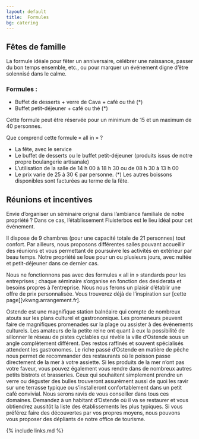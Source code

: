 ```yaml
---
layout: default
title:  Formules
bg: catering
---
```


## Fêtes de famille

La formule idéale pour fêter un anniversaire, célébrer une naissance, passer du bon temps ensemble, etc., ou pour marquer un événement digne d’être solennisé dans le calme.
 
### Formules : 

- Buffet de desserts + verre de Cava + café ou thé (*)
- Buffet petit-déjeuner + café ou thé (*)
 
Cette formule peut être réservée pour un minimum de 15 et un maximum de 40 personnes.
 
Que comprend cette formule « all in » ? 

- La fête, avec le service
- Le buffet de desserts ou le buffet petit-déjeuner (produits issus de notre propre boulangerie artisanale)
- L’utilisation de la salle de 14 h 00 à 18 h 30 ou de 08 h 30 à 13 h 00
- Le prix varie de 25 à 30 € par personne. 
(*) Les autres boissons disponibles sont facturées au terme de la fête.

 
## Réunions et incentives
 
Envie d’organiser un séminaire orignal dans l’ambiance familiale de notre propriété ? Dans ce cas, l’établissement Fluisterbos est le lieu idéal pour cet événement. 
 
Il dispose de 9 chambres (pour une capacité totale de 21 personnes) tout confort. Par ailleurs, nous proposons différentes salles pouvant accueillir des réunions et vous permettant de poursuivre les activités en extérieur par beau temps. Notre propriété se loue pour un ou plusieurs jours, avec nuitée et petit-déjeuner dans ce dernier cas.
 
Nous ne fonctionnons pas avec des formules « all in » standards pour les entreprises ; chaque séminaire s’organise en fonction des desiderata et besoins propres à l’entreprise. Nous nous ferons un plaisir d’établir une offre de prix personnalisée. Vous trouverez déjà de l’inspiration sur [cette page][vkwng.arrangement.fr].
 
Ostende est une magnifique station balnéaire qui compte de nombreux atouts sur les plans culturel et gastronomique. Les promeneurs peuvent faire de magnifiques promenades sur la plage ou assister à des événements culturels. Les amateurs de la petite reine ont quant à eux la possibilité de sillonner le réseau de pistes cyclables qui révèle la ville d’Ostende sous un angle complètement différent. Des restos raffinés et souvent spécialisés attendent les gastronomes. Le riche passé d’Ostende en matière de pêche nous permet de recommander des restaurants où le poisson passe directement de la mer à votre assiette. Si les produits de la mer n’ont pas votre faveur, vous pouvez également vous rendre dans de nombreux autres petits bistrots et brasseries. Ceux qui souhaitent simplement prendre un verre ou déguster des bulles trouveront assurément aussi de quoi les ravir sur une terrasse typique ou s’installeront confortablement dans un petit café convivial. Nous serons ravis de vous conseiller dans tous ces domaines. Demandez à un habitant d’Ostende où il va se restaurer et vous obtiendrez aussitôt la liste des établissements les plus typiques. Si vous préférez faire des découvertes par vos propres moyens, nous pouvons vous proposer des dépliants de notre office de tourisme.

{% include links.md %}
